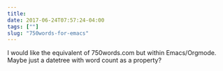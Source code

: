 ```yaml
---
title: 
date: 2017-06-24T07:57:24-04:00
tags: [""]
slug: "750words-for-emacs"
---
```


I would like the equivalent of 750words.com but within Emacs/Orgmode. Maybe just a datetree
with word count as a property?
